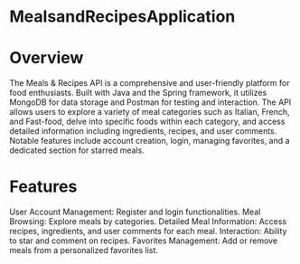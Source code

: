 # MealsandRecipesApplication
# Overview
The Meals & Recipes API is a comprehensive and user-friendly platform for food enthusiasts. Built with Java and the Spring framework, it utilizes MongoDB for data storage and Postman for testing and interaction. The API allows users to explore a variety of meal categories such as Italian, French, and Fast-food, delve into specific foods within each category, and access detailed information including ingredients, recipes, and user comments. Notable features include account creation, login, managing favorites, and a dedicated section for starred meals.

# Features
User Account Management: Register and login functionalities.
Meal Browsing: Explore meals by categories.
Detailed Meal Information: Access recipes, ingredients, and user comments for each meal.
Interaction: Ability to star and comment on recipes.
Favorites Management: Add or remove meals from a personalized favorites list.

